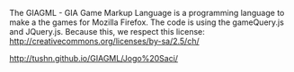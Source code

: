 The GIAGML - GIA Game Markup Language is a programming language to make a the games for Mozilla Firefox. 
The code is using the gameQuery.js and JQuery.js. Because this, we respect this license: http://creativecommons.org/licenses/by-sa/2.5/ch/

http://tushn.github.io/GIAGML/Jogo%20Saci/
